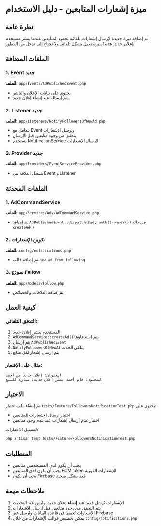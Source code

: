 # ميزة إشعارات المتابعين - دليل الاستخدام

## نظرة عامة
تم إضافة ميزة جديدة لإرسال إشعارات تلقائية لجميع المتابعين عندما ينشر مستخدم إعلان جديد. هذه الميزة تعمل بشكل تلقائي ولا تحتاج إلى تدخل من المطور.

## الملفات المضافة

### 1. Event جديد
**الملف:** `app/Events/AdPublishedEvent.php`
- يحتوي على بيانات الإعلان والناشر
- يتم إرساله عند إنشاء إعلان جديد

### 2. Listener جديد  
**الملف:** `app/Listeners/NotifyFollowersOfNewAd.php`
- يتعامل مع Event ويرسل الإشعارات
- يتحقق من وجود متابعين قبل الإرسال
- يستخدم NotificationService لإرسال الإشعارات

### 3. Provider جديد
**الملف:** `app/Providers/EventServiceProvider.php`
- يسجل العلاقة بين Event و Listener

## الملفات المحدثة

### 1. AdCommandService
**الملف:** `app/Services/Adv/AdCommandService.php`
- تم إضافة `AdPublishedEvent::dispatch($ad, auth()->user())` في دالة `createAd()`

### 2. تكوين الإشعارات
**الملف:** `config/notifications.php`
- تم إضافة قالب `new_ad_from_following`

### 3. نموذج Follow
**الملف:** `app/Models/Follow.php`
- تم إضافة العلاقات والخصائص

## كيفية العمل

### التدفق التلقائي:
1. المستخدم ينشر إعلان جديد
2. `AdCommandService::createAd()` يتم استدعاؤها
3. يتم إرسال `AdPublishedEvent`
4. `NotifyFollowersOfNewAd` يتلقى الحدث
5. يتم إرسال إشعار لكل متابع

### مثال على الإشعار:
```
العنوان: إعلان جديد من أحمد
المحتوى: قام أحمد بنشر إعلان جديد: سيارة للبيع
```

## الاختبار

تم إنشاء ملف اختبار `tests/Feature/FollowersNotificationTest.php` يحتوي على:
- اختبار إرسال الإشعارات للمتابعين
- اختبار عدم إرسال إشعارات عند عدم وجود متابعين

لتشغيل الاختبارات:
```bash
php artisan test tests/Feature/FollowersNotificationTest.php
```

## المتطلبات

- يجب أن يكون لدى المستخدمين متابعين
- يجب أن يكون لدى المتابعين FCM token للإشعارات الفورية
- يجب أن يكون Firebase مُعد بشكل صحيح

## ملاحظات مهمة

1. الإشعارات تُرسل فقط عند **إنشاء** إعلان جديد، وليس عند التحديث
2. يتم التحقق من وجود متابعين قبل إرسال الإشعارات
3. الإشعارات تُحفظ في قاعدة البيانات وتُرسل عبر Firebase
4. يمكن تخصيص قوالب الإشعارات من خلال `config/notifications.php`

